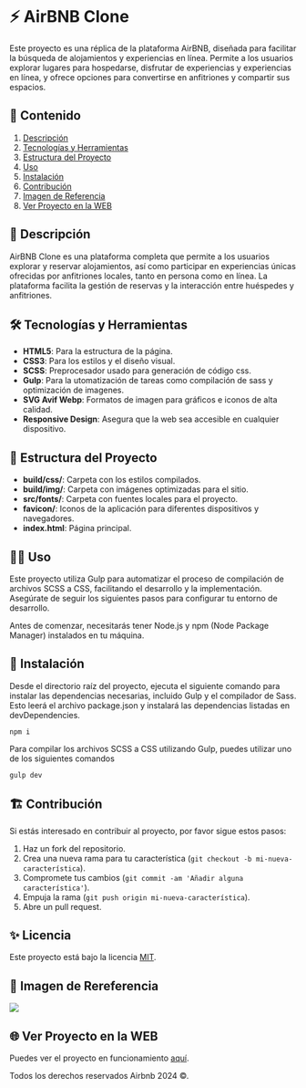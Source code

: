 # ⚡️ AirBNB Clone

Este proyecto es una réplica de la plataforma AirBNB, diseñada para facilitar la búsqueda de alojamientos y experiencias en línea. Permite a los usuarios explorar lugares para hospedarse, disfrutar de experiencias y experiencias en línea, y ofrece opciones para convertirse en anfitriones y compartir sus espacios.

## 🎯 Contenido

1. [Descripción](#📝-descripción)
2. [Tecnologías y Herramientas](#🛠️-tecnologías-y-herramientas)
3. [Estructura del Proyecto](#🚀-estructura-del-proyecto)
4. [Uso](#🧑‍💻-uso)
5. [Instalación](#📌-instalación)
6. [Contribución](#🏗️-contribución)
7. [Imagen de Referencia](#🙈-imagen-de-referencia)
8. [Ver Proyecto en la WEB](#🌐-ver-proyecto-en-la-web)

## 📝 Descripción

AirBNB Clone es una plataforma completa que permite a los usuarios explorar y reservar alojamientos, así como participar en experiencias únicas ofrecidas por anfitriones locales, tanto en persona como en línea. La plataforma facilita la gestión de reservas y la interacción entre huéspedes y anfitriones.

## 🛠️ Tecnologías y Herramientas

- **HTML5**: Para la estructura de la página.
- **CSS3**: Para los estilos y el diseño visual.
- **SCSS**: Preprocesador usado para generación de código css.
- **Gulp**: Para la utomatización de tareas como compilación de sass y optimización de imagenes.
- **SVG Avif Webp**: Formatos de imagen para gráficos e iconos de alta calidad.
- **Responsive Design**: Asegura que la web sea accesible en cualquier dispositivo.

## 🚀 Estructura del Proyecto

- **build/css/**: Carpeta con los estilos compilados.
- **build/img/**: Carpeta con imágenes optimizadas para el sitio.
- **src/fonts/**: Carpeta con fuentes locales para el proyecto.
- **favicon/**: Iconos de la aplicación para diferentes dispositivos y navegadores.
- **index.html**: Página principal.

## 🧑‍💻 Uso

Este proyecto utiliza Gulp para automatizar el proceso de compilación de archivos SCSS a CSS, facilitando el desarrollo y la implementación. Asegúrate de seguir los siguientes pasos para configurar tu entorno de desarrollo.

Antes de comenzar, necesitarás tener Node.js y npm (Node Package Manager) instalados en tu máquina.

## 📌 Instalación

Desde el directorio raíz del proyecto, ejecuta el siguiente comando para instalar las dependencias necesarias, incluido Gulp y el compilador de Sass. Esto leerá el archivo package.json y instalará las dependencias listadas en devDependencies.

```
npm i
```

Para compilar los archivos SCSS a CSS utilizando Gulp, puedes utilizar uno de los siguientes comandos

```
gulp dev
```

## 🏗️ Contribución

Si estás interesado en contribuir al proyecto, por favor sigue estos pasos:

1. Haz un fork del repositorio.
2. Crea una nueva rama para tu característica (`git checkout -b mi-nueva-característica`).
3. Compromete tus cambios (`git commit -am 'Añadir alguna característica'`).
4. Empuja la rama (`git push origin mi-nueva-característica`).
5. Abre un pull request.

## ✨ Licencia

Este proyecto está bajo la licencia [MIT](https://opensource.org/licenses/MIT).

## 🙈 Imagen de Rereferencia

![](https://i.postimg.cc/fy5Tkjmv/Airbnb.png)

## 🌐 Ver Proyecto en la WEB

Puedes ver el proyecto en funcionamiento [aquí](https://jmatochepacual.github.io/Airbnb).

Todos los derechos reservados Airbnb 2024 ©.
